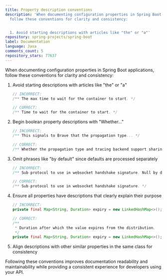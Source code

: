 ```yaml
---
title: Property description conventions
description: 'When documenting configuration properties in Spring Boot applications,
  follow these conventions for clarity and consistency:


  1. Avoid starting descriptions with articles like "the" or "a"'
repository: spring-projects/spring-boot
label: Documentation
language: Java
comments_count: 5
repository_stars: 77637
---
```


When documenting configuration properties in Spring Boot applications, follow these conventions for clarity and consistency:

1. Avoid starting descriptions with articles like "the" or "a"
   ```java
   // INCORRECT:
   /** The max time to wait for the container to start. */
   
   // CORRECT:
   /** Time to wait for the container to start. */
   ```

2. Begin boolean property descriptions with "Whether..."
   ```java
   // INCORRECT:
   /** This signals to Brave that the propagation type... */
   
   // CORRECT:
   /** Whether the propagation type and tracing backend support sharing the span ID... */
   ```

3. Omit phrases like "by default" since defaults are processed separately
   ```java
   // INCORRECT:
   /** Sub-protocol to use in websocket handshake signature. Null by default. */
   
   // CORRECT:
   /** Sub-protocol to use in websocket handshake signature. */
   ```

4. Ensure all properties have descriptions that clearly explain their purpose
   ```java
   // INCORRECT:
   private final Map<String, Duration> expiry = new LinkedHashMap<>();
   
   // CORRECT:
   /**
    * Duration after which the value expires from the distribution.
    */
   private final Map<String, Duration> expiry = new LinkedHashMap<>();
   ```

5. Align descriptions with other similar properties in the same class for consistency

Following these conventions improves documentation readability and maintainability while providing a consistent experience for developers using your API.
